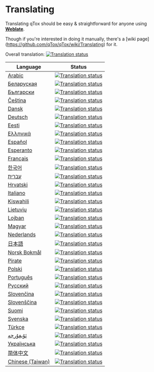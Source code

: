 # Translating

Translating qTox should be easy & straightforward for anyone using
[**Weblate**](https://hosted.weblate.org/projects/tox/qtox/).

Though if you're interested in doing it manually, there's a [wiki page]
(https://github.com/qTox/qTox/wiki/Translating) for it.


Overall translation: [![Translation status](https://hosted.weblate.org/widgets/tox/-/svg-badge.svg)](https://hosted.weblate.org/engage/tox/?utm_source=widget)

Language | Status
-------- | ------
[Arabic](https://hosted.weblate.org/engage/tox/ar/) | [![Translation status](https://hosted.weblate.org/widgets/tox/ar/svg-badge.svg)](https://hosted.weblate.org/engage/tox/ar/?utm_source=widget)
[Беларуская](https://hosted.weblate.org/engage/tox/be/) | [![Translation status](https://hosted.weblate.org/widgets/tox/be/svg-badge.svg)](https://hosted.weblate.org/engage/tox/be/?utm_source=widget)
[Български](https://hosted.weblate.org/engage/tox/bg/) | [![Translation status](https://hosted.weblate.org/widgets/tox/bg/svg-badge.svg)](https://hosted.weblate.org/engage/tox/bg/?utm_source=widget)
[Čeština](https://hosted.weblate.org/engage/tox/cs/) | [![Translation status](https://hosted.weblate.org/widgets/tox/cs/svg-badge.svg)](https://hosted.weblate.org/engage/tox/cs/?utm_source=widget)
[Dansk](https://hosted.weblate.org/engage/tox/da/) | [![Translation status](https://hosted.weblate.org/widgets/tox/da/svg-badge.svg)](https://hosted.weblate.org/engage/tox/da/?utm_source=widget)
[Deutsch](https://hosted.weblate.org/engage/tox/de/) | [![Translation status](https://hosted.weblate.org/widgets/tox/de/svg-badge.svg)](https://hosted.weblate.org/engage/tox/de/?utm_source=widget)
[Eesti](https://hosted.weblate.org/engage/tox/et/) | [![Translation status](https://hosted.weblate.org/widgets/tox/et/svg-badge.svg)](https://hosted.weblate.org/engage/tox/et/?utm_source=widget)
[Ελληνικά](https://hosted.weblate.org/engage/tox/el/) | [![Translation status](https://hosted.weblate.org/widgets/tox/el/svg-badge.svg)](https://hosted.weblate.org/engage/tox/el/?utm_source=widget)
[Español](https://hosted.weblate.org/engage/tox/es/) | [![Translation status](https://hosted.weblate.org/widgets/tox/es/svg-badge.svg)](https://hosted.weblate.org/engage/tox/es/?utm_source=widget)
[Esperanto](https://hosted.weblate.org/engage/tox/eo/) | [![Translation status](https://hosted.weblate.org/widgets/tox/eo/svg-badge.svg)](https://hosted.weblate.org/engage/tox/eo/?utm_source=widget)
[Français](https://hosted.weblate.org/engage/tox/fr/) | [![Translation status](https://hosted.weblate.org/widgets/tox/fr/svg-badge.svg)](https://hosted.weblate.org/engage/tox/fr/?utm_source=widget)
[한국어](https://hosted.weblate.org/engage/tox/ko/) | [![Translation status](https://hosted.weblate.org/widgets/tox/ko/svg-badge.svg)](https://hosted.weblate.org/engage/tox/ko/?utm_source=widget)
[עברית](https://hosted.weblate.org/engage/tox/he/) | [![Translation status](https://hosted.weblate.org/widgets/tox/he/svg-badge.svg)](https://hosted.weblate.org/engage/tox/he/?utm_source=widget)
[Hrvatski](https://hosted.weblate.org/engage/tox/hr/) | [![Translation status](https://hosted.weblate.org/widgets/tox/hr/svg-badge.svg)](https://hosted.weblate.org/engage/tox/hr/?utm_source=widget)
[Italiano](https://hosted.weblate.org/engage/tox/it/) | [![Translation status](https://hosted.weblate.org/widgets/tox/it/svg-badge.svg)](https://hosted.weblate.org/engage/tox/it/?utm_source=widget)
[Kiswahili](https://hosted.weblate.org/engage/tox/sw/) | [![Translation status](https://hosted.weblate.org/widgets/tox/sw/svg-badge.svg)](https://hosted.weblate.org/engage/tox/sw/?utm_source=widget)
[Lietuvių](https://hosted.weblate.org/engage/tox/lt/) | [![Translation status](https://hosted.weblate.org/widgets/tox/lt/svg-badge.svg)](https://hosted.weblate.org/engage/tox/lt/?utm_source=widget)
[Lojban](https://hosted.weblate.org/engage/tox/jbo/) | [![Translation status](https://hosted.weblate.org/widgets/tox/jbo/svg-badge.svg)](https://hosted.weblate.org/engage/tox/jbo/?utm_source=widget)
[Magyar](https://hosted.weblate.org/engage/tox/hu/) | [![Translation status](https://hosted.weblate.org/widgets/tox/hu/svg-badge.svg)](https://hosted.weblate.org/engage/tox/hu/?utm_source=widget)
[Nederlands](https://hosted.weblate.org/engage/tox/nl/) | [![Translation status](https://hosted.weblate.org/widgets/tox/nl/svg-badge.svg)](https://hosted.weblate.org/engage/tox/nl/?utm_source=widget)
[日本語](https://hosted.weblate.org/engage/tox/ja/) | [![Translation status](https://hosted.weblate.org/widgets/tox/ja/svg-badge.svg)](https://hosted.weblate.org/engage/tox/ja/?utm_source=widget)
[Norsk Bokmål](https://hosted.weblate.org/engage/tox/no_NB/) | [![Translation status](https://hosted.weblate.org/widgets/tox/no_NB/svg-badge.svg)](https://hosted.weblate.org/engage/tox/no_NB/?utm_source=widget)
[Pirate](https://hosted.weblate.org/engage/tox/pr/) | [![Translation status](https://hosted.weblate.org/widgets/tox/pr/svg-badge.svg)](https://hosted.weblate.org/engage/tox/pr/?utm_source=widget)
[Polski](https://hosted.weblate.org/engage/tox/pl/) | [![Translation status](https://hosted.weblate.org/widgets/tox/pl/svg-badge.svg)](https://hosted.weblate.org/engage/tox/pl/?utm_source=widget)
[Português](https://hosted.weblate.org/engage/tox/pt/) | [![Translation status](https://hosted.weblate.org/widgets/tox/pt/svg-badge.svg)](https://hosted.weblate.org/engage/tox/pt/?utm_source=widget)
[Русский](https://hosted.weblate.org/engage/tox/ru/) | [![Translation status](https://hosted.weblate.org/widgets/tox/ru/svg-badge.svg)](https://hosted.weblate.org/engage/tox/ru/?utm_source=widget)
[Slovenčina](https://hosted.weblate.org/engage/tox/sk/) | [![Translation status](https://hosted.weblate.org/widgets/tox/sk/svg-badge.svg)](https://hosted.weblate.org/engage/tox/sk/?utm_source=widget)
[Slovenščina](https://hosted.weblate.org/engage/tox/sl/) | [![Translation status](https://hosted.weblate.org/widgets/tox/sl/svg-badge.svg)](https://hosted.weblate.org/engage/tox/sl/?utm_source=widget)
[Suomi](https://hosted.weblate.org/engage/tox/fi/) | [![Translation status](https://hosted.weblate.org/widgets/tox/fi/svg-badge.svg)](https://hosted.weblate.org/engage/tox/fi/?utm_source=widget)
[Svenska](https://hosted.weblate.org/engage/tox/sv/) | [![Translation status](https://hosted.weblate.org/widgets/tox/sv/svg-badge.svg)](https://hosted.weblate.org/engage/tox/sv/?utm_source=widget)
[Türkçe](https://hosted.weblate.org/engage/tox/tr/) | [![Translation status](https://hosted.weblate.org/widgets/tox/tr/svg-badge.svg)](https://hosted.weblate.org/engage/tox/tr/?utm_source=widget)
[ئۇيغۇرچە](https://hosted.weblate.org/engage/tox/ug/) | [![Translation status](https://hosted.weblate.org/widgets/tox/ug/svg-badge.svg)](https://hosted.weblate.org/engage/tox/ug/?utm_source=widget)
[Українська](https://hosted.weblate.org/engage/tox/uk/) | [![Translation status](https://hosted.weblate.org/widgets/tox/uk/svg-badge.svg)](https://hosted.weblate.org/engage/tox/uk/?utm_source=widget)
[简体中文](https://hosted.weblate.org/engage/tox/zh_CN/) | [![Translation status](https://hosted.weblate.org/widgets/tox/zh_CN/svg-badge.svg)](https://hosted.weblate.org/engage/tox/zh_CN/?utm_source=widget)
[Chinese (Taiwan)](https://hosted.weblate.org/engage/tox/zh_TW/) | [![Translation status](https://hosted.weblate.org/widgets/tox/zh_TW/svg-badge.svg)](https://hosted.weblate.org/engage/tox/zh_TW/?utm_source=widget)
